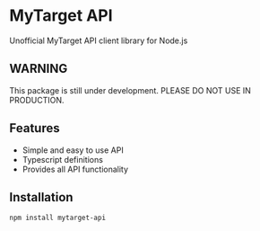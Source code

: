 # MyTarget API

Unofficial MyTarget API client library for Node.js

## WARNING

This package is still under development. PLEASE DO NOT USE IN PRODUCTION.

## Features

- Simple and easy to use API
- Typescript definitions
- Provides all API functionality

## Installation

```bash
npm install mytarget-api
```
